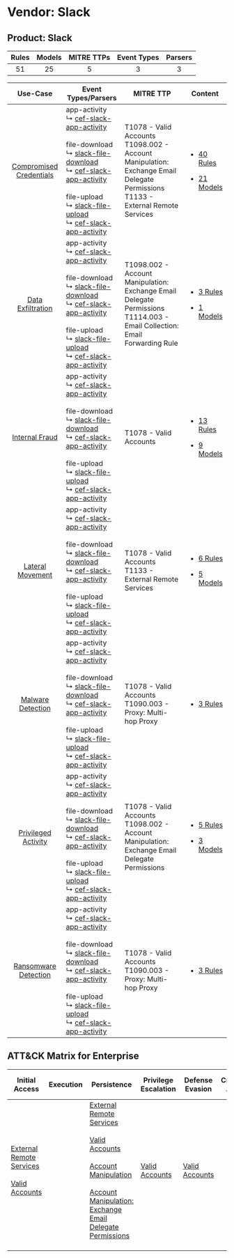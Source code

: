Vendor: Slack
=============
Product: Slack
--------------
| Rules | Models | MITRE TTPs | Event Types | Parsers |
|:-----:|:------:|:----------:|:-----------:|:-------:|
|  51   |   25   |     5      |      3      |    3    |

|                                  Use-Case                                  | Event Types/Parsers                                                                                                                                                                                                                                                                                                                                                                                                                                         | MITRE TTP                                                                                                                               | Content                                                                                                          |
|:--------------------------------------------------------------------------:| ----------------------------------------------------------------------------------------------------------------------------------------------------------------------------------------------------------------------------------------------------------------------------------------------------------------------------------------------------------------------------------------------------------------------------------------------------------- | --------------------------------------------------------------------------------------------------------------------------------------- | ---------------------------------------------------------------------------------------------------------------- |
| [Compromised Credentials](../../../UseCases/uc_compromised_credentials.md) |  app-activity<br> ↳ [cef-slack-app-activity](Parsers/parserContent_cef-slack-app-activity.md)<br><br> file-download<br> ↳ [slack-file-download](Parsers/parserContent_slack-file-download.md)<br> ↳ [cef-slack-app-activity](Parsers/parserContent_cef-slack-app-activity.md)<br><br> file-upload<br> ↳ [slack-file-upload](Parsers/parserContent_slack-file-upload.md)<br> ↳ [cef-slack-app-activity](Parsers/parserContent_cef-slack-app-activity.md)<br> | T1078 - Valid Accounts<br>T1098.002 - Account Manipulation: Exchange Email Delegate Permissions<br>T1133 - External Remote Services<br> | [<ul><li>40 Rules</li></ul><ul><li>21 Models</li></ul>](Rules_Models/r_m_slack_slack_Compromised_Credentials.md) |
|       [Data Exfiltration](../../../UseCases/uc_data_exfiltration.md)       |  app-activity<br> ↳ [cef-slack-app-activity](Parsers/parserContent_cef-slack-app-activity.md)<br><br> file-download<br> ↳ [slack-file-download](Parsers/parserContent_slack-file-download.md)<br> ↳ [cef-slack-app-activity](Parsers/parserContent_cef-slack-app-activity.md)<br><br> file-upload<br> ↳ [slack-file-upload](Parsers/parserContent_slack-file-upload.md)<br> ↳ [cef-slack-app-activity](Parsers/parserContent_cef-slack-app-activity.md)<br> | T1098.002 - Account Manipulation: Exchange Email Delegate Permissions<br>T1114.003 - Email Collection: Email Forwarding Rule<br>        | [<ul><li>3 Rules</li></ul><ul><li>1 Models</li></ul>](Rules_Models/r_m_slack_slack_Data_Exfiltration.md)         |
|          [Internal Fraud](../../../UseCases/uc_internal_fraud.md)          |  app-activity<br> ↳ [cef-slack-app-activity](Parsers/parserContent_cef-slack-app-activity.md)<br><br> file-download<br> ↳ [slack-file-download](Parsers/parserContent_slack-file-download.md)<br> ↳ [cef-slack-app-activity](Parsers/parserContent_cef-slack-app-activity.md)<br><br> file-upload<br> ↳ [slack-file-upload](Parsers/parserContent_slack-file-upload.md)<br> ↳ [cef-slack-app-activity](Parsers/parserContent_cef-slack-app-activity.md)<br> | T1078 - Valid Accounts<br>                                                                                                              | [<ul><li>13 Rules</li></ul><ul><li>9 Models</li></ul>](Rules_Models/r_m_slack_slack_Internal_Fraud.md)           |
|        [Lateral Movement](../../../UseCases/uc_lateral_movement.md)        |  app-activity<br> ↳ [cef-slack-app-activity](Parsers/parserContent_cef-slack-app-activity.md)<br><br> file-download<br> ↳ [slack-file-download](Parsers/parserContent_slack-file-download.md)<br> ↳ [cef-slack-app-activity](Parsers/parserContent_cef-slack-app-activity.md)<br><br> file-upload<br> ↳ [slack-file-upload](Parsers/parserContent_slack-file-upload.md)<br> ↳ [cef-slack-app-activity](Parsers/parserContent_cef-slack-app-activity.md)<br> | T1078 - Valid Accounts<br>T1133 - External Remote Services<br>                                                                          | [<ul><li>6 Rules</li></ul><ul><li>5 Models</li></ul>](Rules_Models/r_m_slack_slack_Lateral_Movement.md)          |
|       [Malware Detection](../../../UseCases/uc_malware_detection.md)       |  app-activity<br> ↳ [cef-slack-app-activity](Parsers/parserContent_cef-slack-app-activity.md)<br><br> file-download<br> ↳ [slack-file-download](Parsers/parserContent_slack-file-download.md)<br> ↳ [cef-slack-app-activity](Parsers/parserContent_cef-slack-app-activity.md)<br><br> file-upload<br> ↳ [slack-file-upload](Parsers/parserContent_slack-file-upload.md)<br> ↳ [cef-slack-app-activity](Parsers/parserContent_cef-slack-app-activity.md)<br> | T1078 - Valid Accounts<br>T1090.003 - Proxy: Multi-hop Proxy<br>                                                                        | [<ul><li>3 Rules</li></ul>](Rules_Models/r_m_slack_slack_Malware_Detection.md)                                   |
|     [Privileged Activity](../../../UseCases/uc_privileged_activity.md)     |  app-activity<br> ↳ [cef-slack-app-activity](Parsers/parserContent_cef-slack-app-activity.md)<br><br> file-download<br> ↳ [slack-file-download](Parsers/parserContent_slack-file-download.md)<br> ↳ [cef-slack-app-activity](Parsers/parserContent_cef-slack-app-activity.md)<br><br> file-upload<br> ↳ [slack-file-upload](Parsers/parserContent_slack-file-upload.md)<br> ↳ [cef-slack-app-activity](Parsers/parserContent_cef-slack-app-activity.md)<br> | T1078 - Valid Accounts<br>T1098.002 - Account Manipulation: Exchange Email Delegate Permissions<br>                                     | [<ul><li>5 Rules</li></ul><ul><li>3 Models</li></ul>](Rules_Models/r_m_slack_slack_Privileged_Activity.md)       |
|    [Ransomware Detection](../../../UseCases/uc_ransomware_detection.md)    |  app-activity<br> ↳ [cef-slack-app-activity](Parsers/parserContent_cef-slack-app-activity.md)<br><br> file-download<br> ↳ [slack-file-download](Parsers/parserContent_slack-file-download.md)<br> ↳ [cef-slack-app-activity](Parsers/parserContent_cef-slack-app-activity.md)<br><br> file-upload<br> ↳ [slack-file-upload](Parsers/parserContent_slack-file-upload.md)<br> ↳ [cef-slack-app-activity](Parsers/parserContent_cef-slack-app-activity.md)<br> | T1078 - Valid Accounts<br>T1090.003 - Proxy: Multi-hop Proxy<br>                                                                        | [<ul><li>3 Rules</li></ul>](Rules_Models/r_m_slack_slack_Ransomware_Detection.md)                                |

ATT&CK Matrix for Enterprise
----------------------------
| Initial Access                                                                                                                                   | Execution | Persistence                                                                                                                                                                                                                                                                                                                                 | Privilege Escalation                                                | Defense Evasion                                                     | Credential Access | Discovery | Lateral Movement | Collection                                                                                                                                                            | Command and Control                                                                                                                       | Exfiltration | Impact |
| ------------------------------------------------------------------------------------------------------------------------------------------------ | --------- | ------------------------------------------------------------------------------------------------------------------------------------------------------------------------------------------------------------------------------------------------------------------------------------------------------------------------------------------- | ------------------------------------------------------------------- | ------------------------------------------------------------------- | ----------------- | --------- | ---------------- | --------------------------------------------------------------------------------------------------------------------------------------------------------------------- | ----------------------------------------------------------------------------------------------------------------------------------------- | ------------ | ------ |
| [External Remote Services](https://attack.mitre.org/techniques/T1133)<br><br>[Valid Accounts](https://attack.mitre.org/techniques/T1078)<br><br> |           | [External Remote Services](https://attack.mitre.org/techniques/T1133)<br><br>[Valid Accounts](https://attack.mitre.org/techniques/T1078)<br><br>[Account Manipulation](https://attack.mitre.org/techniques/T1098)<br><br>[Account Manipulation: Exchange Email Delegate Permissions](https://attack.mitre.org/techniques/T1098/002)<br><br> | [Valid Accounts](https://attack.mitre.org/techniques/T1078)<br><br> | [Valid Accounts](https://attack.mitre.org/techniques/T1078)<br><br> |                   |           |                  | [Email Collection](https://attack.mitre.org/techniques/T1114)<br><br>[Email Collection: Email Forwarding Rule](https://attack.mitre.org/techniques/T1114/003)<br><br> | [Proxy: Multi-hop Proxy](https://attack.mitre.org/techniques/T1090/003)<br><br>[Proxy](https://attack.mitre.org/techniques/T1090)<br><br> |              |        |